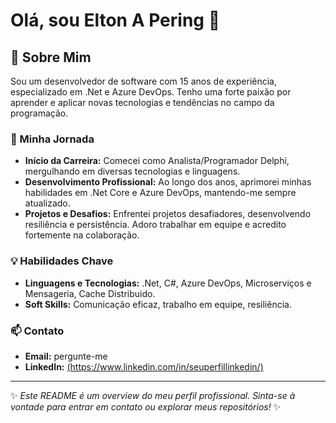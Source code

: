 # Olá, sou Elton A Pering 👋

## 🚀 Sobre Mim
Sou um desenvolvedor de software com 15 anos de experiência, especializado em .Net e Azure DevOps. Tenho uma forte paixão por aprender e aplicar novas tecnologias e tendências no campo da programação.

### 🌱 Minha Jornada
- **Início da Carreira:** Comecei como Analista/Programador Delphi, mergulhando em diversas tecnologias e linguagens.
- **Desenvolvimento Profissional:** Ao longo dos anos, aprimorei minhas habilidades em .Net Core e Azure DevOps, mantendo-me sempre atualizado.
- **Projetos e Desafios:** Enfrentei projetos desafiadores, desenvolvendo resiliência e persistência. Adoro trabalhar em equipe e acredito fortemente na colaboração.

### 💡 Habilidades Chave
- **Linguagens e Tecnologias:** .Net, C#, Azure DevOps, Microserviços e Mensageria, Cache Distribuido.
- **Soft Skills:** Comunicação eficaz, trabalho em equipe, resiliência.

### 📫 Contato
- **Email:** pergunte-me
- **LinkedIn:** [(https://www.linkedin.com/in/seuperfillinkedin/)](https://www.linkedin.com/in/eltonpering/)

---

✨ *Este README é um overview do meu perfil profissional. Sinta-se à vontade para entrar em contato ou explorar meus repositórios!* ✨
